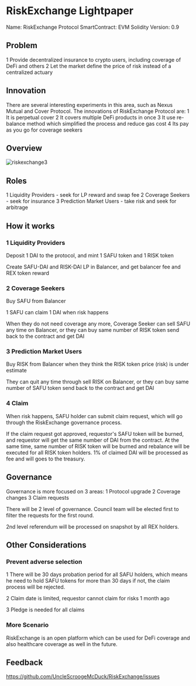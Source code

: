 # RiskExchange Lightpaper

Name: RiskExchange Protocol
SmartContract: EVM Solidity
Version: 0.9

## Problem

1 Provide decentralized insurance to crypto users, including coverage of DeFi and others
2 Let the market define the price of risk instead of a centralized actuary

## Innovation

There are several interesting experiments in this area, such as Nexus Mutual and Cover Protocol.
The innovations of RiskExchange Protocol are:
1 It is perpetual cover
2 It covers multiple DeFi products in once
3 It use re-balance method which simplified the  process and reduce gas cost
4 Its pay as you go for coverage seekers

## Overview

![riskexchange3](http://qiniu.eth.fm/2021-07-15-riskexchange3.png)


## Roles

1 Liquidity Providers - seek for LP reward and swap fee
2 Coverage Seekers - seek for insurance
3 Prediction Market Users - take risk and seek for arbitrage

## How it works

### 1 Liquidity Providers

Deposit 1 DAI to the protocol, and mint 1 SAFU token and 1 RISK token

Create SAFU-DAI and RISK-DAI LP in Balancer, and get balancer fee and REX token reward

### 2 Coverage Seekers

Buy SAFU from Balancer

1 SAFU can claim 1 DAI when risk happens

When they do not need coverage any more, Coverage Seeker can sell SAFU any time on Balancer, or they can buy same number of RISK token send back to the contract and get DAI

### 3 Prediction Market Users

Buy RISK from Balancer when they think the RISK token price (risk) is under estimate

They can quit any time through sell RISK on Balancer, or they can buy same number of SAFU token send back to the contract and get DAI

### 4 Claim

When risk happens, SAFU holder can submit claim request, which will go through the RiskExchange governance process.

If the claim request got approved, requestor's SAFU token will be burned, and requestor will get the same number of DAI from the contract. At the same time, same number of RISK token will be burned and rebalance will be executed for all RISK token holders.
1% of claimed DAI will be processed as fee and will goes to the treasury.

## Governance

Governance is more focused on 3 areas:
1 Protocol upgrade
2 Coverage changes
3 Claim requests

There will be 2 level of governance. Council team will be elected first to filter the requests for the first round.

2nd level referendum will be processed on snapshot by all REX holders.

## Other Considerations

### Prevent adverse selection

1 There will be 30 days probation period for all SAFU holders, which means he need to hold SAFU tokens for more than 30 days if not, the claim process will be rejected.

2 Claim date is limited, requestor cannot claim for risks 1 month ago

3 Pledge is needed for all claims

### More Scenario

RiskExchange is an open platform which can be used for DeFi coverage and also healthcare coverage as well in the future.

## Feedback

https://github.com/UncleScroogeMcDuck/RiskExchange/issues



